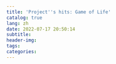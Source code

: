 ```yaml
---
title: 'Project''s hits: Game of Life'
catalog: true
lang: zh
date: 2022-07-17 20:50:14
subtitle:
header-img:
tags:
categories:
---
```


